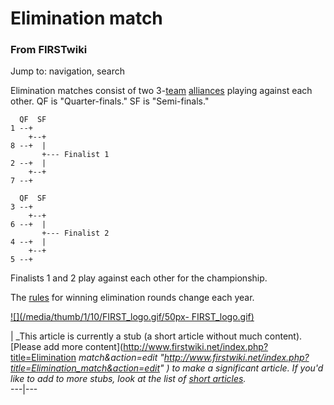 # Elimination match

### From FIRSTwiki

Jump to: navigation, search

Elimination matches consist of two 3-[team](Team "Team" )
[alliances](Alliance "Alliance" ) playing against each other. QF is
"Quarter-finals." SF is "Semi-finals."

    
    
      QF  SF  
    1 --+
        +--+
    8 --+  |
           +--- Finalist 1
    2 --+  |
        +--+
    7 --+
    
      QF  SF  
    3 --+
        +--+
    6 --+  |
           +--- Finalist 2
    4 --+  |
        +--+
    5 --+
    

Finalists 1 and 2 play against each other for the championship.

The [rules](/index.php?title=Rules&action=edit "Rules" ) for winning
elimination rounds change each year.

[![](/media/thumb/1/10/FIRST_logo.gif/50px-
FIRST_logo.gif)](Image:FIRST_logo.gif "" )

|  _This article is currently a stub (a short article without much content).
[Please add more content](http://www.firstwiki.net/index.php?title=Elimination
_match&action=edit
"http://www.firstwiki.net/index.php?title=Elimination_match&action=edit" ) to
make a significant article. If you'd like to add to more stubs, look at the
list of [short articles](Special:Shortpages "Special:Shortpages"
)._  
---|---  
  
